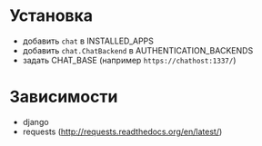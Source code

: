 # Установка
* добавить `chat` в INSTALLED_APPS
* добавить `chat.ChatBackend` в AUTHENTICATION_BACKENDS
* задать CHAT_BASE (например `https://chathost:1337/`)

# Зависимости
* django
* requests (http://requests.readthedocs.org/en/latest/)

